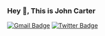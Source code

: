 ### Hey 👋, This is John Carter
[![Gmail Badge](https://img.shields.io/badge/-likiblack@gmail.com-c14438?style=flat&logo=Gmail&logoColor=white&link=mailto:likiblack@gmail.com)](mailto:likiblack@gmail.com) [![Twitter Badge](https://img.shields.io/badge/-stillsey-00acee?style=flat&logo=twitter&logoColor=white&link=https://twitter.com/stillsey/)](https://www.twitter.com/stillsey/) 
